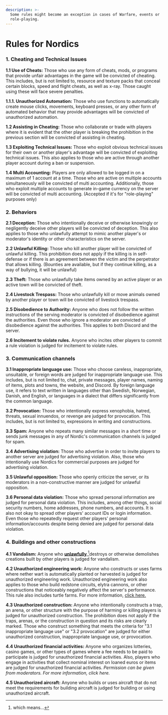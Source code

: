 ```yaml
---
description: >-
  Some rules might become an exception in cases of Warfare, events or
  role-playing.
---
```


# Rules for Nordics

### 1. **Cheating and Technical Issues**&#x20;

**1.1 Use of Cheats:** Those who use any form of cheats, mods, or programs that provide unfair advantages in the game will be convicted of cheating. This includes, but is not limited to, resource and texture packs that conceal certain blocks, speed and flight cheats, as well as x-ray. Those caught using these will face severe penalties.

**1.1.1. Unauthorized Automation:** Those who use functions to automatically create mouse clicks, movements, keyboard presses, or any other form of automated behavior that may provide advantages will be convicted of unauthorized automation.

**1.2 Assisting in Cheating:** Those who collaborate or trade with players where it is evident that the other player is breaking the prohibition in the previous section will be convicted of assisting in cheating.

**1.3 Exploiting Technical Issues:** Those who exploit obvious technical issues for their own or another player's advantage will be convicted of exploiting technical issues. This also applies to those who are active through another player account during a ban or suspension.

**1.4 Multi Accounting:** Players are only allowed to be logged in on a maximum of 1 account at a time. Those who are active on multiple accounts simultaneously will be convicted of multi accounting. Additionally, those who exploit multiple accounts to generate in-game currency on the server will be convicted of multi accounting. (Accepted if it's for "role-playing" purposes only)

### 2. Behaviors

&#x20;**2.1 Deception:** Those who intentionally deceive or otherwise knowingly or negligently deceive other players will be convicted of deception. This also applies to those who unlawfully attempt to mimic another player's or moderator's identity or other characteristics on the server.

**2.2 Unlawful Killing:** Those who kill another player will be convicted of unlawful killing. This prohibition does not apply if the killing is in self-defense or if there is an agreement between the victim and the perpetrator that allows killing. (Bounties are available, but if they continue killing, as a way of bullying, it will be unlawful)

**2.3 Theft:** Those who unlawfully take items owned by an active player or an active town will be convicted of theft.

**2.4 Livestock Trespass:** Those who unlawfully kill or move animals owned by another player or town will be convicted of livestock trespass.

**2.5 Disobedience to Authority:** Anyone who does not follow the written instructions of the serving moderator is convicted of disobedience against the authorities. Even those who ignore a moderator are convicted of disobedience against the authorities. This applies to both Discord and the server.

**2.6 Incitement to violate rules.** Anyone who incites other players to commit a rule violation is judged for incitement to violate rules.

### 3. Communication channels

**3.1 Inappropriate language use:**  Those who choose careless, inappropriate, unsuitable, or foreign words are judged for inappropriate language use. This includes, but is not limited to, chat, private messages, player names, naming of items, plots and towns, the website, and Discord. By foreign language use, it refers to text written in languages other than Swedish, Norwegian, Danish, and English, or languages in a dialect that differs significantly from the common language.

**3.2 Provocation:** Those who intentionally express xenophobia, hatred, threats, sexual innuendos, or revenge are judged for provocation. This includes, but is not limited to, expressions in writing and constructions.

**3.3 Spam:** Anyone who repeats many similar messages in a short time or sends junk messages in any of Nordic's communication channels is judged for spam.

**3.4 Advertising violation:** Those who advertise in order to invite players to another server are judged for advertising violation. Also, those who intentionally use Nordics for commercial purposes are judged for advertising violation.

**3.5 Unlawful opposition:** Those who openly criticize the server, or its moderators in a non-constructive manner are judged for unlawful opposition.

**3.6 Personal data violation:** Those who spread personal information are judged for personal data violation. This includes, among other things, social security numbers, home addresses, phone numbers, and accounts. It is also not okay to spread other players' account IDs or login information. Even those who repeatedly request other players' personal information/accounts despite being denied are judged for personal data violation.

### 4. Buildings and other constructions

&#x20;**4.1 Vandalism:** Anyone who [**unlawfully** ](#user-content-fn-1)[^1]destroys or otherwise demolishes creations built by other players is judged for vandalism.

**4.2 Unauthorized engineering work:** Anyone who constructs or uses farms where nether wart is automatically planted or harvested is judged for unauthorized engineering work. Unauthorized engineering work also applies to those who build redstone circuits, elytra cannons, or other constructions that noticeably negatively affect the server's performance. This rule also includes turtle farms. For more information, [click here.](../rules-and-penalties/practice/buildings.md#id-4.2-unlawful-engineering-work)

**4.3 Unauthorized construction:** Anyone who intentionally constructs a trap, an arena, or other structure with the purpose of harming or killing players is judged for unauthorized construction. The prohibition does not apply if the traps, arenas, or the construction in question and its risks are clearly marked. Those who construct something that meets the criteria for "3.1 inappropriate language use" or "3.2 provocation" are judged for either unauthorized construction, inappropriate language use, or provocation.

**4.4 Unauthorized financial activities:** Anyone who organizes lotteries, casino games, or other types of games where a fee needs to be paid to participate is judged for unauthorized financial activities. Also, players who engage in activities that collect nominal interest on loaned euros or items are judged for unauthorized financial activities. _Permission can be given from moderators. For more information, click here._

**4.5 Unauthorized aircraft:** Anyone who builds or uses aircraft that do not meet the requirements for building aircraft is judged for building or using unauthorized aircraft.

[^1]: which means...

